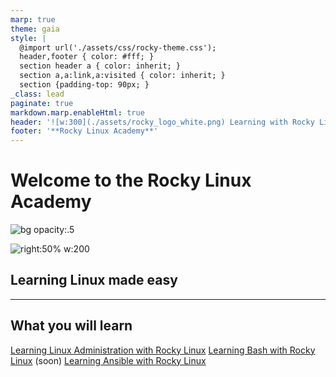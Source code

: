 ```yaml
---
marp: true
theme: gaia
style: |
  @import url('./assets/css/rocky-theme.css');
  header,footer { color: #fff; }
  section header a { color: inherit; }
  section a,a:link,a:visited { color: inherit; }
  section {padding-top: 90px; }
_class: lead
paginate: true
markdown.marp.enableHtml: true
header: '![w:300](./assets/rocky_logo_white.png) Learning with Rocky Linux'
footer: '**Rocky Linux Academy**'
---
```


# Welcome to the Rocky Linux Academy
<!-- markdownlint-disable MD024 -->
![bg opacity:.5](./assets/rocky_linux_logo.svg)

![right:50% w:200](./assets/rocky_linux_logo.svg)

<div class="intro">

## Learning Linux made easy

</div>

---

## <i class="fa-solid fa-chalkboard-user"></i> What you will learn

<i class="fa fa-book"></i> [Learning Linux Administration with Rocky Linux](./admin_guide/)
<i class="fa fa-book"></i> [Learning Bash with Rocky Linux](./bash/) (soon)
<i class="fa fa-book"></i> [Learning Ansible with Rocky Linux](./ansible/)
